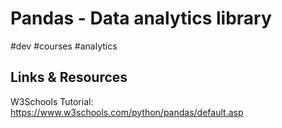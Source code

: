 # Pandas - Data analytics library
#dev #courses #analytics 

## Links & Resources
W3Schools Tutorial:
https://www.w3schools.com/python/pandas/default.asp

